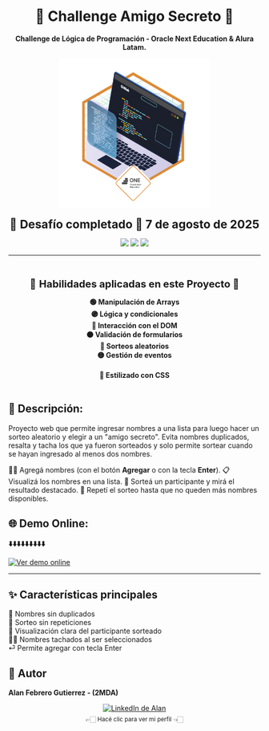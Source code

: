 <h1 align="center"> 🎲 Challenge Amigo Secreto 🎁</h1>


<p align="center"><strong>Challenge de Lógica de Programación - Oracle Next Education & Alura Latam.</strong> </p>

<p align="center"> <img src="assets/insignia.png" width="300" alt="Insignia Alura ONE"/> </p>

<p align="center">
  <span style="font-size:23px;"><strong>🦾 Desafío completado 📅 7 de agosto de 2025</strong></span>
</p>


<p align="center">
  <img src="https://img.shields.io/badge/-JavaScript-F7DF1E?style=flat-square&logo=javascript&logoColor=black" />
  <img src="https://img.shields.io/badge/-HTML5-E34F26?style=flat-square&logo=html5&logoColor=white" />
  <img src="https://img.shields.io/badge/-CSS3-1572B6?style=flat-square&logo=css3" />
</p>


--- 
<br>




<p align="center">
  <span style="font-size:20px;">🚀 <strong>Habilidades aplicadas en este Proyecto 📍 </strong></span>
</p>

<p align="center">
  <b>
    <span style="display:inline-block;width: 260px;">🟢 Manipulación de Arrays</span>
    <span style="display:inline-block;width: 260px;">🟣 Lógica y condicionales</span>
    <span style="display:inline-block;width: 260px;">🔵 Interacción con el DOM</span><br>
    <span style="display:inline-block;width: 260px;">🟠 Validación de formularios</span>
    <span style="display:inline-block;width: 260px;">🎲 Sorteos aleatorios</span>
    <span style="display:inline-block;width: 260px;">🟡 Gestión de eventos</span><br>
    <span style="display:inline-block;width: 260px;"></span>
    <span style="display:inline-block;width: 260px;">🎨 Estilizado con CSS</span>
    <span style="display:inline-block;width: 260px;"></span>
  </b>
</p>

## 📝 Descripción:

Proyecto web que permite ingresar nombres a una lista para luego hacer un sorteo aleatorio y elegir a un "amigo secreto". Evita nombres duplicados, resalta y tacha los que ya fueron sorteados y solo permite sortear cuando se hayan ingresado al menos dos nombres.

✍🏻 Agregá nombres (con el botón **Agregar** o con la tecla **Enter**).
📋 Visualizá los nombres en una lista.
🎲 Sorteá un participante y mirá el resultado destacado.
🔁 Repetí el sorteo hasta que no queden más nombres disponibles.


## 🌐 Demo Online:

**⬇️⬇️⬇️⬇️⬇️⬇️⬇️⬇️⬇️**

<p align="left">
  <a href="https://alanfebrerogutierrez.github.io/Challenge-Amigo-Secreto/" target="_blank">
    <img src="https://img.shields.io/badge/Ver%20demo%20online-ff67cf?style=for-the-badge&logo=firefox-browser&logoColor=white" alt="Ver demo online">
  </a>
</p>

---


## ✨ Características principales

🧩 Nombres sin duplicados<br>
🔁 Sorteo sin repeticiones<br>
👀 Visualización clara del participante sorteado<br>
✍🏻 Nombres tachados al ser seleccionados<br>
⏎ Permite agregar con tecla Enter

## 👤 Autor

**Alan Febrero Gutierrez - (2MDA)**

<p align="center">
  <a href="https://www.linkedin.com/in/alanfebrerogutierrez/" target="_blank">
    <img src="https://img.shields.io/badge/Ir%20a%20mi%20LinkedIn-0A66C2?style=for-the-badge&logo=linkedin&logoColor=white" alt="LinkedIn de Alan" />
  </a>
  <br>
  <sub>👉🏻 Hacé clic para ver mi perfil 👈🏻</sub>
</p>